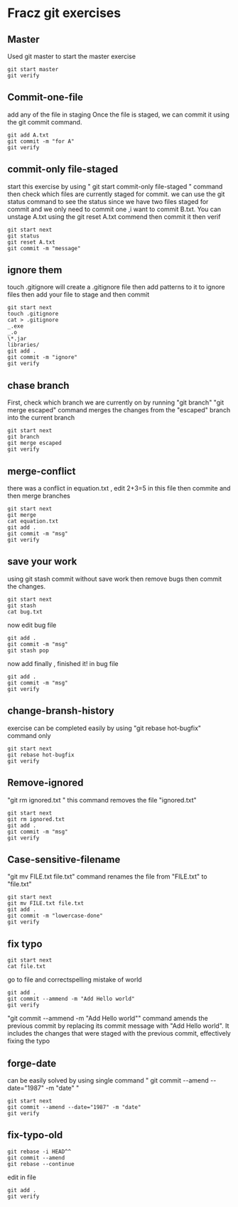 # Fracz git exercises

## Master

Used git master to start the master exercise

    git start master
    git verify

## Commit-one-file

add any of the file in staging 
Once the file is staged, we can commit it using the git commit command.

    git add A.txt
    git commit -m "for A"
    git verify

## commit-only file-staged
start this exercise by using " git start commit-only file-staged " command then check which files are currently staged for commit. we can use the git status command to see the status 
since we have two files staged for commit and we only need to commit one ,i want to commit B.txt. You can unstage A.txt using the git reset A.txt commend then commit it then verif


    git start next
    git status
    git reset A.txt
    git commit -m "message"

## ignore them

touch .gitignore will create a .gitignore file then add patterns to it to ignore files then add your file to stage and then commit

    git start next
    touch .gitignore
    cat > .gitignore
    _.exe
    _.o
    \*.jar
    libraries/
    git add .
    git commit -m "ignore"
    git verify

## chase branch

 First, check which branch we are currently on by running "git branch"
"git merge escaped" command merges the changes from the "escaped" branch into the current branch

 
    git start next
    git branch
    git merge escaped
    git verify

## merge-conflict

there was a conflict in equation.txt , edit 2+3=5 in this file then commite and then merge branches

    git start next
    git merge
    cat equation.txt
    git add .
    git commit -m "msg"
    git verify

## save your work

using git stash commit without save work then remove bugs then commit the changes.

    git start next
    git stash
    cat bug.txt
now edit bug file

    git add . 
    git commit -m "msg"
    git stash pop

now add finally , finished it! in bug file

    git add .
    git commit -m "msg"
    git verify

## change-bransh-history
exercise can be completed easily by using "git rebase hot-bugfix" command only

    git start next
    git rebase hot-bugfix
    git verify

## Remove-ignored

"git rm ignored.txt " this command removes the file "ignored.txt"

    git start next
    git rm ignored.txt
    git add .
    git commit -m "msg"
    git verify

## Case-sensitive-filename

"git mv FILE.txt file.txt" command renames the file from "FILE.txt" to "file.txt"

    git start next
    git mv FILE.txt file.txt
    git add . 
    git commit -m "lowercase-done"
    git verify

## fix typo

    git start next
    cat file.txt

go to file and correctspelling mistake of world

    git add . 
    git commit --ammend -m "Add Hello world"
    git verify

"git commit --ammend -m "Add Hello world"" command amends the previous commit by replacing its commit message with "Add Hello world". It includes the changes that were staged with the previous commit, effectively fixing the typo

## forge-date

can be easily solved by using single command " git commit --amend --date="1987" -m "date" "

    git start next
    git commit --amend --date="1987" -m "date"
    git verify

## fix-typo-old

    git rebase -i HEAD^^
    git commit --amend
    git rebase --continue
edit in file

    git add .
    git verify
